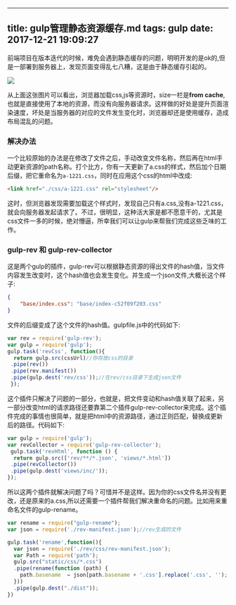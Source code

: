 
---
title: gulp管理静态资源缓存.md
tags: gulp
date: 2017-12-21 19:09:27
---
前端项目在版本迭代的时候，难免会遇到静态缓存的问题，明明开发的是ok的,但是一部署到服务器上，发现页面变得乱七八糟，这是由于静态缓存引起的。

![](http://images2017.cnblogs.com/blog/1016471/201712/1016471-20171221191311646-565844603.png)

从上面这张图片可以看出，浏览器加载css,js等资源时，size一栏是**from cache**,也就是直接使用了本地的资源，而没有向服务器请求。这样做的好处是提升页面渲染速度，坏处是当服务器的对应的文件发生变化时，浏览器却还是使用缓存，造成布局混乱的问题。

### 解决办法

一个比较原始的办法是在修改了文件之后，手动改变文件名称，然后再在html手动更新资源的path名称。打个比方，你有一天更新了a.css的样式，然后加个日期后缀，把它重命名为`a-1221.css`，同时在应用这个css的html中改成:
```html
<link href="./css/a-1221.css" rel="stylesheet"/>
```
这时，但浏览器发现需要加载这个样式时，发现自己只有a.css,没有a-1221.css，就会向服务器发起请求了。不过，很明显，这种活大家是都不愿意干的，尤其是css文件一多的时候，绝对懵逼，所幸我们可以让gulp来帮我们完成这些乏味的工作。

### gulp-rev 和 gulp-rev-collector

这是两个gulp的插件，gulp-rev可以根据静态资源的得出文件的hash值，当文件内容发生改变时，这个hash值也会发生变化。并生成一个json文件,大概长这个样子:
```json
{
    "base/index.css": "base/index-c52f09f203.css"
}
```
文件的后缀变成了这个文件的hash值。gulpfile.js中的代码如下:
```js
var rev = require('gulp-rev');
var gulp = require('gulp');
gulp.task('revCss', function(){
  return gulp.src(cssUrl)//你存放css的目录 
 .pipe(rev())        
 .pipe(rev.manifest())
 .pipe(gulp.dest('rev/css'));//在rev/css目录下生成json文件
 });
```
这个插件只解决了问题的一部分，也就是，把文件变动和hash值关联了起来，另一部分改变html的请求路径还要靠第二个插件gulp-rev-collector来完成。这个插件完成的事情也很简单，就是把html中的资源路径，通过正则匹配，替换成更新后的路径。代码如下:

```js
var gulp = require('gulp');
var revCollector = require('gulp-rev-collector');
 gulp.task('revHtml', function () {
  return gulp.src(['rev/**/*.json', 'views/*.html'])
 .pipe(revCollector())
 .pipe(gulp.dest('views/inc/'));
});
```
所以这两个插件就解决问题了吗？可惜并不是这样。因为你的css文件名并没有更改，还是原来的a.css,所以还需要一个插件帮我们解决重命名的问题。比如用来重命名文件的gulp-rename。
```js
var rename = require("gulp-rename");
var json = require('./rev-manifest.json');//rev生成的文件

gulp.task('rename',function(){
  var json = require('./rev/css/rev-manifest.json');
  var Path = require('path');
  gulp.src("static/css/*.css")
  .pipe(rename(function (path) {
    path.basename  = json[path.basename + '.css'].replace('.css', '');
  }))
  .pipe(gulp.dest("./dist"));
})
```
